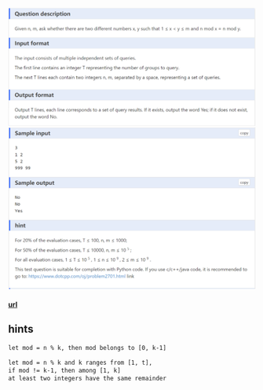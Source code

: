 ![q.png](assets/img_1.png)
![a.png](assets/img.png)

#### [url](https://www.dotcpp.com/oj/problem2735.html)

## hints

```
let mod = n % k, then mod belongs to [0, k-1]
```

```
let mod = n % k and k ranges from [1, t], 
if mod != k-1, then among [1, k] 
at least two integers have the same remainder
```